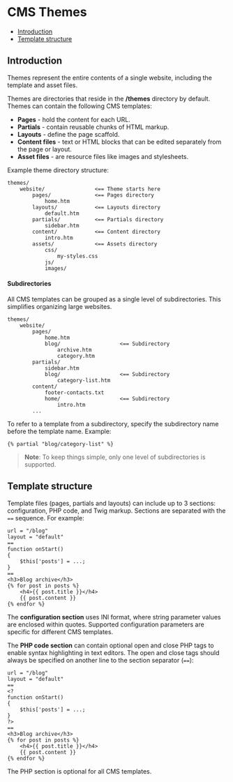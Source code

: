 # CMS Themes

- [Introduction](#introduction)
- [Template structure](#template-structure)



<a name="introduction"></a>
## Introduction

Themes represent the entire contents of a single website, including the template and asset files.

Themes are directories that reside in the **/themes** directory by default.
Themes can contain the following CMS templates:

- **Pages** - hold the content for each URL.
- **Partials** - contain reusable chunks of HTML markup.
- **Layouts** - define the page scaffold.
- **Content files** - text or HTML blocks that can be edited separately from the page or layout.
- **Asset files** - are resource files like images and stylesheets.

Example theme directory structure:

    themes/
        website/                <== Theme starts here
            pages/              <== Pages directory
                home.htm
            layouts/            <== Layouts directory
                default.htm
            partials/           <== Partials directory
                sidebar.htm
            content/            <== Content directory
                intro.htm
            assets/             <== Assets directory
                css/
                    my-styles.css
                js/
                images/

#### Subdirectories

All CMS templates can be grouped as a single level of subdirectories.
This simplifies organizing large websites.

    themes/
        website/
            pages/
                home.htm
                blog/                   <== Subdirectory
                    archive.htm
                    category.htm
            partials/
                sidebar.htm
                blog/                   <== Subdirectory
                    category-list.htm
            content/
                footer-contacts.txt
                home/                   <== Subdirectory
                    intro.htm
            ...

To refer to a template from a subdirectory, specify the subdirectory name before the template name.
Example:

    {% partial "blog/category-list" %}

> **Note**: To keep things simple, only one level of subdirectories is supported.



<a name="template-structure"></a>
## Template structure

Template files (pages, partials and layouts) can include up to 3 sections: configuration, PHP code, and Twig markup. 
Sections are separated with the `==` sequence.
For example:

    url = "/blog"
    layout = "default"
    ==
    function onStart()
    {
        $this['posts'] = ...;
    }
    ==
    <h3>Blog archive</h3>
    {% for post in posts %}
        <h4>{{ post.title }}</h4>
        {{ post.content }}
    {% endfor %}

The **configuration section** uses INI format, where string parameter values are enclosed within quotes.
Supported configuration parameters are specific for different CMS templates.

The **PHP code section** can contain optional open and close PHP tags to enable syntax highlighting in text editors.
The open and close tags should always be specified on another line to the section separator (`==`):

    url = "/blog"
    layout = "default"
    ==
    <?
    function onStart()
    {
        $this['posts'] = ...;
    }
    ?>
    ==
    <h3>Blog archive</h3>
    {% for post in posts %}
        <h4>{{ post.title }}</h4>
        {{ post.content }}
    {% endfor %}

The PHP section is optional for all CMS templates.
